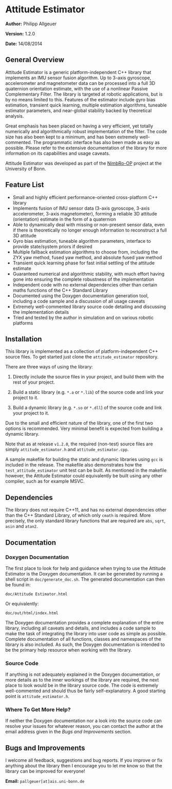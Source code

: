 # Attitude Estimator

**Author:** Philipp Allgeuer

**Version:** 1.2.0

**Date:** 14/08/2014

## General Overview

Attitude Estimator is a generic platform-independent C++ library that implements
an IMU sensor fusion algorithm. Up to 3-axis gyroscope, accelerometer and
magnetometer data can be processed into a full 3D quaternion orientation
estimate, with the use of a nonlinear Passive Complementary Filter. The library
is targeted at robotic applications, but is by no means limited to this.
Features of the estimator include gyro bias estimation, transient quick
learning, multiple estimation algorithms, tuneable estimator parameters, and
near-global stability backed by theoretical analysis.

Great emphasis has been placed on having a very efficient, yet totally
numerically and algorithmically robust implementation of the filter. The code
size has also been kept to a minimum, and has been extremely well-commented. The
programmatic interface has also been made as easy as possible. Please refer to
the extensive documentation of the library for more information on its
capabilities and usage caveats.

Attitude Estimator was developed as part of the
[NimbRo-OP](http://www.nimbro.net/OP/) project at the University of Bonn.

## Feature List

- Small and highly efficient performance-oriented cross-platform C++ library
- Implements fusion of IMU sensor data (3-axis gyroscope, 3-axis accelerometer,
  3-axis magnetometer), forming a reliable 3D attitude (orientation) estimate in
  the form of a quaternion
- Able to dynamically deal with missing or non-present sensor data, even if
  there is theoretically no longer enough information to reconstruct a full 3D
  attitude
- Gyro bias estimation, tuneable algorithm parameters, interface to provide
  state/system priors if desired
- Multiple fallback estimation algorithms to choose from, including the ZYX yaw
  method, fused yaw method, and absolute fused yaw method
- Transient quick learning phase for fast initial settling of the attitude
  estimate
- Guaranteed numerical and algorithmic stability, with much effort having gone
  into ensuring the complete robustness of the implementation
- Independent code with no external dependencies other than certain maths
  functions of the C++ Standard Library
- Documented using the Doxygen documentation generation tool, including a code
  sample and a discussion of all usage caveats
- Extremely well-commented library source code detailing and discussing the
  implementation details
- Tried and tested by the author in simulation and on various robotic platforms

## Installation

This library is implemented as a collection of platform-independent C++ source
files. To get started just clone the `attitude_estimator` repository.

There are three ways of using the library:

1. Directly include the source files in your project, and build them with the
   rest of your project.

2. Build a static library (e.g. `*.a` or `*.lib`) of the source code and link
   your project to it.

3. Build a dynamic library (e.g. `*.so` or `*.dll`) of the source code and link
   your project to it.

Due to the small and efficient nature of the library, one of the first two
options is recommended. Very minimal benefit is expected from building a dynamic
library.

Note that as at release `v1.2.0`, the required (non-test) source files are
simply `attitude_estimator.h` and `attitude_estimator.cpp`.

A sample makefile for building the static and dynamic libraries using `gcc` is
included in the release. The makefile also demonstrates how the
`test_attitude_estimator` unit test can be built. As mentioned in the makefile
however, the Attitude Estimator could equivalently be built using any other
compiler, such as for example MSVC.

## Dependencies

The library does not require C++11, and has no external dependencies other than
the C++ Standard Library, of which only `cmath` is required. More precisely, the
only standard library functions that are required are `abs`, `sqrt`, `asin` and
`atan2`.

## Documentation

### Doxygen Documentation

The first place to look for help and guidance when trying to use the Attitude
Estimator is the Doxygen documentation. It can be generated by running a shell
script in `doc/generate_doc.sh`. The generated documentation can then be found
in:

`doc/Attitude Estimator.html`

Or equivalently:

`doc/out/html/index.html`

The Doxygen documentation provides a complete explanation of the entire library,
including all caveats and details, and includes a code sample to make the task
of integrating the library into user code as simple as possible. Complete
documentation of all functions, classes and namespaces of the library is also
included. As such, the Doxygen documentation is intended to be the primary help
resource when working with the library.

### Source Code

If anything is not adequately explained in the Doxygen documentation, or more
details as to the inner workings of the library are required, the next place to
look would be in the library source code. The code is extremely well-commented
and should thus be fairly self-explanatory. A good starting point is
`attitude_estimator.h`.

### Where To Get More Help?

If neither the Doxygen documentation nor a look into the source code can resolve
your issues for whatever reason, you can contact the author at the email address
given in the _Bugs and Improvements_ section.

## Bugs and Improvements

I welcome all feedback, suggestions and bug reports. If you improve or fix
anything about the library then I encourage you to let me know so that the
library can be improved for everyone!

**Email:** `pallgeuer[at]ais.uni-bonn.de`
